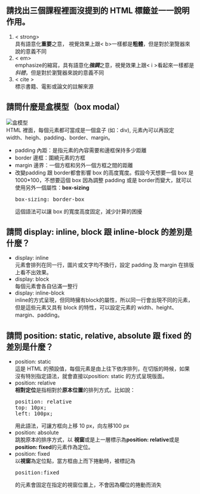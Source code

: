 ## 請找出三個課程裡面沒提到的 HTML 標籤並一一說明作用。
<ol>
<li>&lt strong&gt</li>
具有語意化<b>重要</b>之意，
視覺效果上跟&lt b&gt一樣都是<b>粗體</b>，但是對於瀏覽器來說的意義不同
<li>&lt em&gt</li>  emphasize的縮寫，具有語意化<b><em>強調</b></em>之意，視覺效果上跟&lt i &gt看起來一樣都是<i>斜體</i>，但是對於瀏覽器來說的意義不同
<li>&lt cite &gt</li>標示書籍、電影或論文的註解來源
</ol>

## 請問什麼是盒模型（box modal）
![盒模型](https://encrypted-tbn0.gstatic.com/images?q=tbn%3AANd9GcScmueTQkiLPdc_EinBDsRapcnh1PjAD3oIYw&usqp=CAU)</br>
HTML 裡面，每個元素都可當成是一個盒子 (如：div), 元素內可以再設定 width、heigh、padding、border、margin。
<ul>
<li>padding 內距：是指元素的內容需要和邊框保持多少距離</li>
<li>border 邊框：圍繞元素的方框</li>
<li>margin 邊界：一個方框和另外一個方框之間的距離</li>
<li>改變padding 跟 border都會影響 box 的高度寬度。假設今天想要一個 box 是 1000*100，不想要這個 box 因為調整 padding 或是 border而變大，就可以使用另外一個屬性：<b>box-sizing</b>
<pre>box-sizing: border-box </pre>這個語法可以讓 box 的寬度高度固定，減少計算的困擾
</li>
</ul>

## 請問 display: inline, block 跟 inline-block 的差別是什麼？
<ul>
<li>display: inline</li>元素會排列在同一行，圖片或文字均不換行，設定 padding 及 margin 在排版上看不出效果。 
<li>display: block</li>每個元素會各自佔滿一整行
<li>display: inline-block</li>inline的方式呈現，但同時擁有block的屬性，所以同一行會出現不同的元素，但是這些元素又具有 block 的特性，可以設定元素的 width、height、margin、padding。
</ul>

## 請問 position: static, relative, absolute 跟 fixed 的差別是什麼？
<ul>
<li>position: static</li>這是 HTML 的預設值，每個元素是由上往下依序排列，在切版的時候，如果沒有特別指定語法，就會直接以position: static 的方式呈現版面。
<li>position: relative</li><b>相對定位</b>是指相對於<b>原本位置</b>的排列方式。比如說：<pre>
position: relative
top: 10px;
left: 100px;  
</pre>
用此語法，可讓方框向上移 10 px，向左移100 px
<li>position: absolute</li> 跳脫原本的排序方式，以 <b>視窗</b>或是上一層標示為<b>position: relative</b>或是<b>position: fixed</b>的元素作為定位。
<li>position: fixed</li>以<b>視窗</b>為定位點，當方框由上而下捲動時，被標記為<pre>position:fixed</pre>的元素會固定在指定的視窗位置上，不會因為欄位的捲動而消失
</ul>
